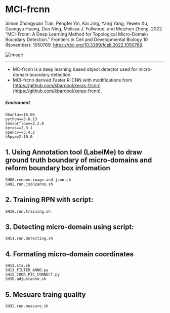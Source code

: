 # MCI-frcnn

Simon Zhongyuan Tian, Pengfei Yin, Kai Jing, Yang Yang, Yewen Xu, Guangyu Huang, Duo Ning, Melissa J. Fullwood, and Meizhen Zheng. 2022. “MCI-Frcnn: A Deep Learning Method for Topological Micro-Domain Boundary Detection.” Frontiers in Cell and Developmental Biology 10 (November): 1050769. https://doi.org/10.3389/fcell.2022.1050769.

![image](https://user-images.githubusercontent.com/88769457/204796341-37d443ad-0c4b-4690-bfe5-4cdd1bd883d0.png)


* * *

* MC-frcnn is a deep learning based object detector used for micro-domain boundary detection.
* MCI-frcnn derived Faster R-CNN with modifications from  [https://github.com/kbardool/keras-frcnn](https://github.com/kbardool/keras-frcnn).


##### Enviroment
```
Ubuntu==16.06
python==3.6.13
tensorflow==2.2.0
keras==2.3.1
opencv==3.4.2
h5py==2.10.0
```


## 1. Using Annotation tool (LabelMe) to draw ground truth boundary of micro-domains and reform boundary box infomation
```
SH00.rename.image.and.json.sh
SH02.run.json2anno.sh
```

## 2. Training RPN with script:
```
SH10.run.training.sh
```
## 3. Detecting micro-domain using script:
```
SH11.run.detecting.sh
```
## 4. Formating micro-domain coordinates
```
SH12.sta.sh
SH13_FILTER_ANNO.py
SH15_COOR_PIC_CONNECT.py
SH30.adjustanno.sh
```

## 5. Mesuare traing quality
```
SH32.run.measure.sh
```
